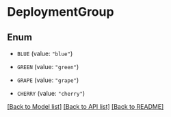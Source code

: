 # DeploymentGroup

## Enum


* `BLUE` (value: `"blue"`)

* `GREEN` (value: `"green"`)

* `GRAPE` (value: `"grape"`)

* `CHERRY` (value: `"cherry"`)


[[Back to Model list]](../README.md#documentation-for-models) [[Back to API list]](../README.md#documentation-for-api-endpoints) [[Back to README]](../README.md)


